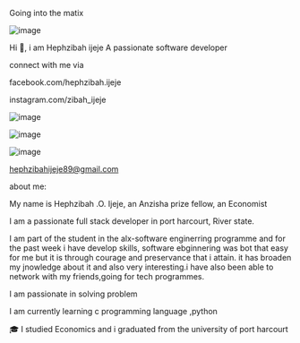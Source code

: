 Going into the matix

![image](https://github.com/hephzibahij/hephzibahij/assets/128981877/ceaf39f6-c2c2-4b1f-9cf9-8cecad3305ed)

Hi 👋, i am Hephzibah ijeje
A passionate software developer

connect with me via

facebook.com/hephzibah.ijeje


instagram.com/zibah_ijeje

![image](https://github.com/hephzibahij/hephzibahij/assets/128981877/e406abb4-ffac-457a-b739-dbcdb260e949)


![image](https://github.com/hephzibahij/hephzibahij/assets/128981877/be0cf65b-9c11-4dfc-a3ec-de1dda1618c5)


![image](https://github.com/hephzibahij/hephzibahij/assets/128981877/9fefd2ba-3ac3-4e2b-b74d-22f17c43ddae)

hephzibahijeje89@gmail.com

about me:

My name is Hephzibah .O. Ijeje, an Anzisha prize fellow, an Economist


I am a passionate full stack developer in port harcourt, River state.


I am part of the student in the alx-software enginerring programme and for the past week i have develop skills, software ebginnering was bot that easy for me but it is through courage and preservance that i attain. it has broaden my jnowledge about it and also very interesting.i have also been able to network with my friends,going for tech programmes.


I am passionate in solving problem

I am currently learning c programming language ,python


🎓 I studied Economics and i graduated from the university of port harcourt
